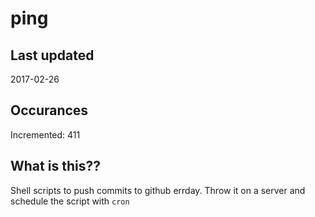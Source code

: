 # ping

## Last updated
2017-02-26

## Occurances
Incremented: 411

## What is this??
Shell scripts to push commits to github errday. Throw it on a server and schedule the script with `cron`


